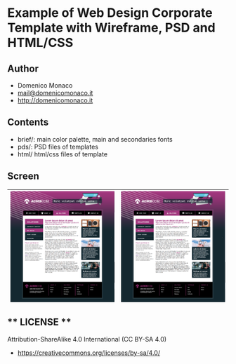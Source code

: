# Example of Web Design Corporate Template with Wireframe, PSD and HTML/CSS

## **Author**
 * Domenico Monaco
 * mail@domenicomonaco.it
 * http://domenicomonaco.it

## **Contents**
 * brief/: main color palette, main and secondaries fonts
 * pds/: PSD files of templates
 * html/ html/css files of template

## **Screen**
| <img align="left" width="100%" src="https://github.com/domenicomonaco/example-psd-to-html-css-template/blob/master/_docs/screen/Solution_2.png?raw=true">  | <img align="left" width="100%" src="https://github.com/domenicomonaco/example-psd-to-html-css-template/blob/master/_docs/screen/Solution_2.png?raw=true">  |
|---|---|

 ## ** LICENSE **
Attribution-ShareAlike 4.0 International (CC BY-SA 4.0)
 * https://creativecommons.org/licenses/by-sa/4.0/